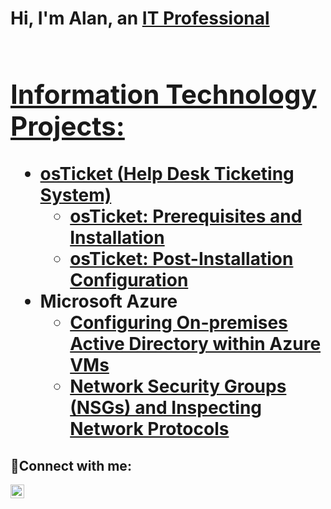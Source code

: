 <h1>Hi, I'm Alan, an <a href="https://www.linkedin.com/in/alan-malone-95a0221a1?lipi=urn%3Ali%3Apage%3Ad_flagship3_profile_view_base_contact_details%3BJLOaBvAESxOaQZFVCJ%2FU7g%3D%3D">IT Professional<h1>

<h2> Information Technology Projects:</h2>

- <b>osTicket (Help Desk Ticketing System)</b>
  - [osTicket: Prerequisites and Installation](https://github.com/newdude1972/osticket-prereqs)
  - [osTicket: Post-Installation Configuration](https://github.com/newdude1972/post-install-config)
- <b>Microsoft Azure</b>
  - [Configuring On-premises Active Directory within Azure VMs](https://github.com/newdude1972/configure-ad)
  - [Network Security Groups (NSGs) and Inspecting Network Protocols](https://github.com/newdude1972/azure-network-protocols)

<h2>🤳Connect with me:</h2>


[<img align="left" alt="Alan | LinkedIn" width="22px" src="https://cdn.jsdelivr.net/npm/simple-icons@v3/icons/linkedin.svg" />][linkedin]


[linkedin]: https://www.linkedin.com/in/alan-malone-95a0221a1?lipi=urn%3Ali%3Apage%3Ad_flagship3_profile_view_base_contact_details%3BJLOaBvAESxOaQZFVCJ%2FU7g%3D%3D
